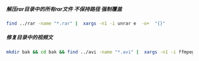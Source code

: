 ##### 解压rar目录中的所有rar文件 不保持路径 强制覆盖
```bash
find ../rar -name "*.rar" |  xargs -n1 -i unrar e  -o+  "{}"
 ```
 
 ##### 修复目录中的视频文
 ```bash
 mkdir bak && cd bak && find ../avi -name "*.avi" |  xargs -n1 -i ffmpeg -i {} -codec copy /disk/data2/baidu/SSM框架视频/bak/fix-`basename "{}"`
  ```